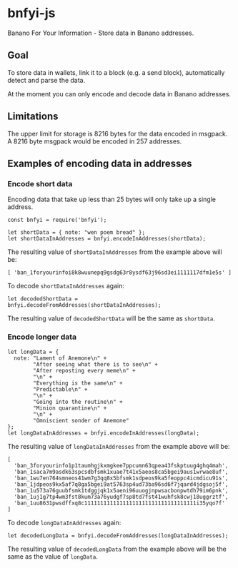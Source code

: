 # bnfyi-js
Banano For Your Information - Store data in Banano addresses.

## Goal
To store data in wallets, link it to a block (e.g. a send block), automatically detect and parse the data.

At the moment you can only encode and decode data in Banano addresses.

## Limitations
The upper limit for storage is 8216 bytes for the data encoded in msgpack. A 8216 byte msgpack would be encoded in 257 addresses.

## Examples of encoding data in addresses
### Encode short data
Encoding data that take up less than 25 bytes will only take up a single address.

```
const bnfyi = require('bnfyi');

let shortData = { note: "wen poem bread" };
let shortDataInAddresses = bnfyi.encodeInAddresses(shortData);
```

The resulting value of `shortDataInAddresses` from the example above will be:
```
[ 'ban_1foryourinfoi8k8wuunepq9gsdg63r8ysdf63j96sd3ei1111117dfm1e5s' ]
```

To decode `shortDataInAddresses` again:
```
let decodedShortData = bnfyi.decodeFromAddresses(shortDataInAddresses);
```
The resulting value of `decodedShortData` will be the same as `shortData`.


### Encode longer data
```
let longData = {
  note: "Lament of Anemone\n" + 
        "After seeing what there is to see\n" +
        "After reposting every meme\n" +
        "\n" +
        "Everything is the same\n" +
        "Predictable\n" +
        "\n" +
        "Going into the routine\n" +
        "Minion quarantine\n" +
        "\n" +
        "Omniscient sonder of Anemone"
};
let longDataInAddresses = bnfyi.encodeInAddresses(longData);
```

The resulting value of `longDataInAddresses` from the example above will be:
```
[
  'ban_3foryourinfo1p1taumhgjkxmgkee7ppcumn63qpea43fskptuug4ghq4mah',
  'ban_1saca7m9asdk63spcsdbfsmk1xuae7t41x5aeos8ca5bgei9aus1wrwae8uf',
  'ban_1wu7en764smneos41wm7g3qq8x5bfsmk1sdpeos9ka5feoppc4icmdicu91s',
  'ban_1jdpeos9kx5af7q8ga5bgei9at5763sp4ud73ba96sd6f7jqard4jdgsoj5f',
  'ban_1u573a76guubfsmk1tdggjqk1x5aeni96uuogjnpwsacbonpwtdh79im6pnk',
  'ban_1uj1g7tp4wm3fst8kum73a76yudgf7sp8td7fst41wuhfsk8cwj18uggrztf',
  'ban_1uu8631pwsdffxq8c11111111111111111111111111111111111i35yqo7f'
]
```

To decode `longDataInAddresses` again:
```
let decodedLongData = bnfyi.decodeFromAddresses(longDataInAddresses);
```
The resulting value of `decodedLongData` from the example above will be the same as the value of `longData`.
